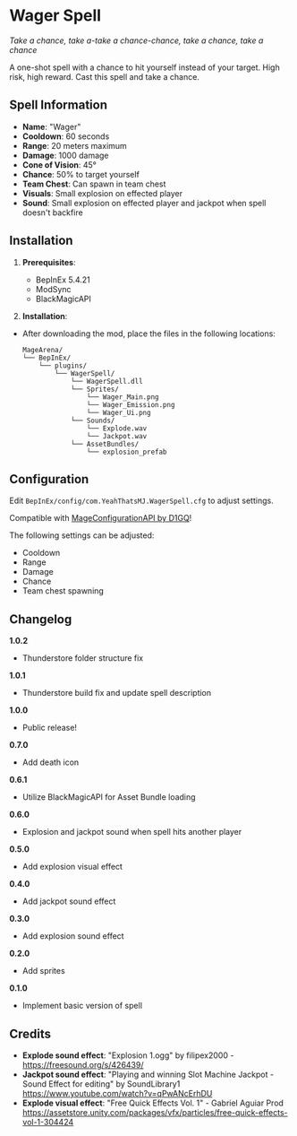 # Wager Spell
*Take a chance, take a-take a chance-chance, take a chance, take a chance*

A one-shot spell with a chance to hit yourself instead of your target.
High risk, high reward.
Cast this spell and take a chance.

## Spell Information
* **Name**: "Wager"
* **Cooldown**: 60 seconds
* **Range**: 20 meters maximum
* **Damage**: 1000 damage
* **Cone of Vision**: 45°
* **Chance**: 50% to target yourself
* **Team Chest**: Can spawn in team chest
* **Visuals**: Small explosion on effected player
* **Sound**: Small explosion on effected player and jackpot when spell doesn't backfire

## Installation

1. **Prerequisites**:
   - BepInEx 5.4.21
   - ModSync
   - BlackMagicAPI

2. **Installation**:
- After downloading the mod, place the files in the following locations:

   ```
   MageArena/
   └── BepInEx/
       └── plugins/
           └── WagerSpell/
			   └── WagerSpell.dll
			   └── Sprites/
			       └── Wager_Main.png
			       └── Wager_Emission.png
			       └── Wager_Ui.png
			   └── Sounds/
			       └── Explode.wav
			       └── Jackpot.wav
			   └── AssetBundles/
			       └── explosion_prefab
   ```
## Configuration
Edit `BepInEx/config/com.YeahThatsMJ.WagerSpell.cfg` to adjust settings.

Compatible with [MageConfigurationAPI by D1GQ](https://thunderstore.io/c/mage-arena/p/D1GQ/MageConfigurationAPI/)!

The following settings can be adjusted:
* Cooldown
* Range
* Damage
* Chance
* Team chest spawning

## Changelog
**1.0.2**
* Thunderstore folder structure fix

**1.0.1**
* Thunderstore build fix and update spell description

**1.0.0**
* Public release!

**0.7.0**
* Add death icon

**0.6.1**
* Utilize BlackMagicAPI for Asset Bundle loading

**0.6.0**
* Explosion and jackpot sound when spell hits another player

**0.5.0**
* Add explosion visual effect

**0.4.0**
* Add jackpot sound effect

**0.3.0**
* Add explosion sound effect

**0.2.0**
* Add sprites

**0.1.0**
* Implement basic version of spell

## Credits
* **Explode sound effect**: "Explosion 1.ogg" by filipex2000 - https://freesound.org/s/426439/
* **Jackpot sound effect**: "Playing and winning Slot Machine Jackpot - Sound Effect for editing" by SoundLibrary1 https://www.youtube.com/watch?v=qPwANcErhDU
* **Explode visual effect**: "Free Quick Effects Vol. 1" - Gabriel Aguiar Prod https://assetstore.unity.com/packages/vfx/particles/free-quick-effects-vol-1-304424
